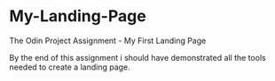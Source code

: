 # My-Landing-Page
The Odin Project Assignment - My First Landing Page

By the end of this assignment i should have demonstrated all the tools needed to create a landing page.